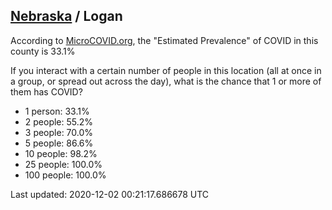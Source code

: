 
## [Nebraska](/united-states/nebraska) / Logan

According to [MicroCOVID.org](http://microcovid.org),
the "Estimated Prevalence" of COVID in this county is 33.1%

If you interact with a certain number of people in this location
(all at once in a group, or spread out across the day), what is the chance that
1 or more of them has COVID?

- 1 person: 33.1%
- 2 people: 55.2%
- 3 people: 70.0%
- 5 people: 86.6%
- 10 people: 98.2%
- 25 people: 100.0%
- 100 people: 100.0%

Last updated: 2020-12-02 00:21:17.686678 UTC

